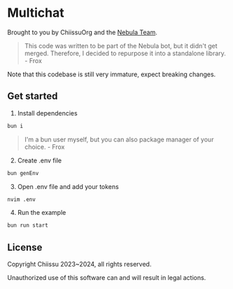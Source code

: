 # Multichat

Brought to you by ChiissuOrg and the [Nebula Team](https://discord.gg/7RdABJhQss).

> This code was written to be part of the Nebula bot, but it didn't get
> merged. Therefore, I decided to repurpose it into a standalone library.
> \- Frox

Note that this codebase is still very immature, expect breaking changes.

## Get started

1. Install dependencies

```sh
bun i
```

> I'm a bun user myself, but you can also package manager of your choice.
> \- Frox

2. Create .env file

```sh
bun genEnv
```

3. Open .env file and add your tokens

```sh
nvim .env
```

4. Run the example

```sh
bun run start
```

## License

Copyright Chiissu 2023~2024, all rights reserved.

Unauthorized use of this software can and will result in legal actions.

